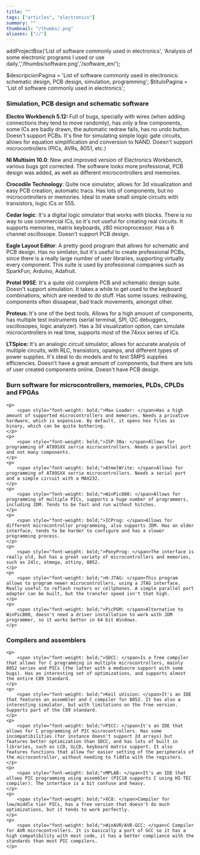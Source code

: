 ```yaml
---
title: ""
tags: ["articles", "electronics"]
summary: ""
thumbnail: "/thumbs/.png"
aliases: ["//"]
---
```


addProjectBox('List of software commonly used in electronics', 'Analysis of some electronic programs I used or use daily.','/thumbs/software.png','/software_en/');

$descripcionPagina = 'List of software commonly used in electronics: schematic design, PCB design, simulation, programming';
	$tituloPagina = 'List of software commonly used in electronics';
<h3>Simulation, PCB design and schematic software</h3>
	<p>
		<span style="font-weight: bold;">Electro Workbench 5.12: </span>Full of bugs, specially with wires (when adding connections they tend to move randomly), has only a few components, some ICs are badly drawn, the automatic redraw fails, has no undo button. Doesn't support PCBs. It's fine for simulating simple logic gate circuits, allows for equation simplification and conversion to NAND. Doesn't support microcontrollers (PICs, AVRs, 8051, etc.)
	</p>
	<p>
		<span style="font-weight: bold;">NI Multisim 10.0</span>: New and improved version of Electronics Workbench, various bugs got corrected. The software looks more professional, PCB design was added, as well as different microcontrollers and memories.
	</p>		
	<p>
		<span style="font-weight: bold;">Crocodile Technology</span>: Quite nice simulator, allows for 3d visualization and easy PCB creation, automatic tracs. Has lots of components, but no microcontrollers or memories. Ideal to make small simple circuits with transistors, logic ICs or 555.
	</p>
	<p>
		<span style="font-weight: bold;">Cedar logic</span>: It's a digital logic simulator that works with blocks. There is no way to use commercial ICs, so it's not useful for creating real circuits. It supports memories, matrix keyboards, z80 microprocessor. Has a 6 channel oscillosope. Doesn't support PCB design.
	</p>
	<p>
		<span style="font-weight: bold;">Eagle Layout Editor</span>: A pretty good program that allows for schematic and PCB design. Has no similator, but it's useful to create professional PCBs, since there is a really large number of user libraries, supporting virtually every component. This suite is used by professional companies such as SparkFun, Arduino, Adafruit.
	</p>
	<p>
		<span style="font-weight: bold;">Protel 99SE</span>: It's a quite old complete PCB and schematic design suite. Doesn't support simulation. It takes a while to get used to the keyboard combinations, which are needed to do stuff. Has some issues: redrawing, components often dissapear, bad track movements, amongst other.
	</p>
	<p>
		<span style="font-weight: bold;">Proteus: </span>It's one of the best tools. Allows for a high amount of components, has multiple test instruments (serial terminal, SPI, I2C debuggers, oscillosopes, logic analyzer). Has a 3d visualization option, can simulate microcontrollers in real time, supports most of the 74xxx series of ICs. 
	</p>
	<p>
		<span style="font-weight: bold;">LTSpice: </span>It's an analogic circuit simulator, allows for accurate analysis of multiple circuits, with RLC, transistors, opamps, and different types of power supplies. It's ideal to do models and to test SMPS supplies efficiencies. Doesn't have a great amount of components, but there are lots of user created components online. Doesn't have PCB design.
	</p>

<h3>Burn software for microcontrollers, memories, PLDs, CPLDs and FPGAs</h3>

	<p>
		<span style="font-weight: bold;">Max Loader: </span>Has a high amount of supported microcontrollers and memories. Needs a privative hardware, which is expensive. By default, it opens hex files as binary, which can be quite bothering.
	</p>
	<p>
		<span style="font-weight: bold;">ISP-30a: </span>Allows for programming of AT89SXX serrie microcontrollers. Needs a parallel port and not many components.
	</p>
	<p>
		<span style="font-weight: bold;">AtmelWrite: </span>Allows for programming of AT89SXX serrie microcontrollers. Needs a serial port and a simple circuit with a MAX232.
	</p>	
	<p>
		<span style="font-weight: bold;">WinPic800: </span>Allows for programming of multiple PICs, supports a huge number of programmers, including JDM. Tends to be fast and run without hitches.
	</p>
	<p>
		<span style="font-weight: bold;">ICProg: </span>Allows for different microcontroller programming, also supports JDM. Has an older interface, tends to be harder to configure and has a slower programming process.
	</p>
	<p>
		<span style="font-weight: bold;">PonyProg: </span>The interface is really old, but has a great variety of microcontrollers and memories, such as 24lc, atmega, attiny, 8052.
	</p>
	<p>
		<span style="font-weight: bold;">H-JTAG: </span>This program allows to program newer microcontrollers, using a JTAG interface. Really useful to reflash routers or cellphones. A simple parallel port adapter can be built, but the transfer speed isn't that high.
	</p>
	<p>
		<span style="font-weight: bold;">PicPGM: </span>Alternative to WinPic800, doesn't need a driver installation to work with JDM programmer, so it works better in 64 bit Windows.
	</p>

<h3>Compilers and assemblers</h3>

	<p>
		<span style="font-weight: bold;">SDCC: </span>Is a free compiler that allows for C programming in multiple microcontrollers, mainly 8052 series and PICs (the latter with a mediocre support with some bugs). Has an interesting set of optimizations, and supports almost the entire C89 Standard.
	</p>
	<p>
		<span style="font-weight: bold;">Keil uVision: </span>It's an IDE that features an assembler and C compiler for 8052. It has also a interesting simulator, but with limitations on the free version. Supports part of the C89 standard.
	</p>
	<p>
		<span style="font-weight: bold;">PICC: </span>It's an IDE that allows for C programming of PIC microcontrollers. Has some incompatibilities (for instance doesn't support 2d arrays) but features better optimization than SDCC, and has lots of built in libraries, such as LCD, GLCD, keyboard matrix support. It also features functions that allow for easier setting of the peripherals of the microcontroller, without needing to fiddle with the registers.
	</p>
	<p>
		<span style="font-weight: bold;">MPLAB: </span>It's an IDE that allows PIC programming using assembler (PIC18 supports C using HI-TEC compiler). The interface is a bit confuse and heavy.
	</p>
	<p>
		<span style="font-weight: bold;">XC8: </span>Compiler for low/middle tier PICs, has a free version that doesn't do much optimizations, but it tends to work perfectly.
	</p>
	<p>
		<span style="font-weight: bold;">WinAVR/AVR-GCC: </span>C Compiler for AVR microcontrollers. It is basically a port of GCC so it has a high compatibility with most code, it has a better compliance with the standards than most PIC compilers.
	</p>
